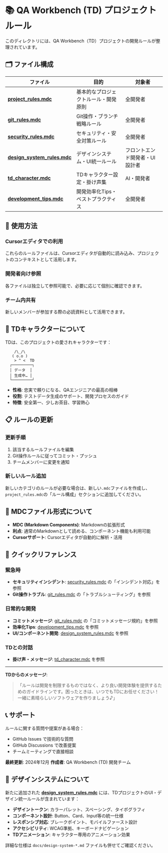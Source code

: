 # 📚 QA Workbench (TD) プロジェクトルール

このディレクトリには、QA Workbench（TD）プロジェクトの開発ルールが整理されています。

## 🗂️ ファイル構成

| ファイル | 目的 | 対象者 |
|---------|------|--------|
| **[project_rules.mdc](./project_rules.mdc)** | 基本的なプロジェクトルール・開発原則 | 全開発者 |
| **[git_rules.mdc](./git_rules.mdc)** | Git操作・ブランチ戦略ルール | 全開発者 |
| **[security_rules.mdc](./security_rules.mdc)** | セキュリティ・安全対策ルール | 全開発者 |
| **[design_system_rules.mdc](./design_system_rules.mdc)** | デザインシステム・UI統一ルール | フロントエンド開発者・UI設計者 |
| **[td_character.mdc](./td_character.mdc)** | TDキャラクター設定・掛け声集 | AI・開発者 |
| **[development_tips.mdc](./development_tips.mdc)** | 開発効率化Tips・ベストプラクティス | 全開発者 |

## 🎯 使用方法

### Cursorエディタでの利用
これらのルールファイルは、Cursorエディタが自動的に読み込み、プロジェクトのコンテキストとして活用します。

### 開発者向け参照
各ファイルは独立して参照可能で、必要に応じて個別に確認できます。

### チーム内共有
新しいメンバーが参加する際の必読資料として活用できます。

## 🤖 TDキャラクターについて

TDは、このプロジェクトの愛されキャラクターです：

```
    /\_/\  
   ( o.o ) 
    > ^ <  TD
  ┌─────────┐
  │ データ  │
  │ 生成中… │
  └─────────┘
```

- **性格**: 忠実で頼りになる、QAエンジニアの最高の相棒
- **役割**: テストデータ生成のサポート、開発プロセスのガイド
- **特徴**: 安全第一、少しお茶目、学習熱心

## 📋 ルールの更新

### 更新手順
1. 該当するルールファイルを編集
2. Git操作ルールに従ってコミット・プッシュ
3. チームメンバーに変更を通知

### 新しいルール追加
新しいカテゴリのルールが必要な場合は、新しい`.mdc`ファイルを作成し、`project_rules.mdc`の「ルール構成」セクションに追加してください。

## 🎨 MDCファイル形式について

- **MDC (Markdown Components)**: Markdownの拡張形式
- **利点**: 通常のMarkdownとして読める、コンポーネント機能も利用可能
- **Cursorサポート**: Cursorエディタが自動的に解析・活用

## 🚀 クイックリファレンス

### 緊急時
- **セキュリティインシデント**: [security_rules.mdc](./security_rules.mdc) の「インシデント対応」を参照
- **Git操作トラブル**: [git_rules.mdc](./git_rules.mdc) の「トラブルシューティング」を参照

### 日常的な開発
- **コミットメッセージ**: [git_rules.mdc](./git_rules.mdc) の「コミットメッセージ規約」を参照
- **効率化Tips**: [development_tips.mdc](./development_tips.mdc) を参照
- **UI/コンポーネント開発**: [design_system_rules.mdc](./design_system_rules.mdc) を参照

### TDとの対話
- **掛け声・メッセージ**: [td_character.mdc](./td_character.mdc) を参照

---

**TDからのメッセージ**: 
> 「ルールは開発を制限するものではなく、より良い開発体験を提供するためのガイドラインです。困ったときは、いつでもTDにお任せください！一緒に素晴らしいソフトウェアを作りましょう♪」

## 📞 サポート

ルールに関する質問や提案がある場合：
- GitHub Issues で技術的な質問
- GitHub Discussions で改善提案
- チームミーティングで直接相談

**最終更新**: 2024年12月
**作成者**: QA Workbench (TD) 開発チーム

## 🎨 デザインシステムについて

新たに追加された **[design_system_rules.mdc](./design_system_rules.mdc)** には、TDプロジェクトのUI・デザイン統一ルールが含まれています：

- **デザイントークン**: カラーパレット、スペーシング、タイポグラフィ
- **コンポーネント設計**: Button、Card、Input等の統一仕様
- **レスポンシブ対応**: ブレークポイント、モバイルファースト設計
- **アクセシビリティ**: WCAG準拠、キーボードナビゲーション
- **TDアニメーション**: キャラクター専用のアニメーション効果

詳細な仕様は `docs/design-system-*.md` ファイルも併せてご確認ください。 